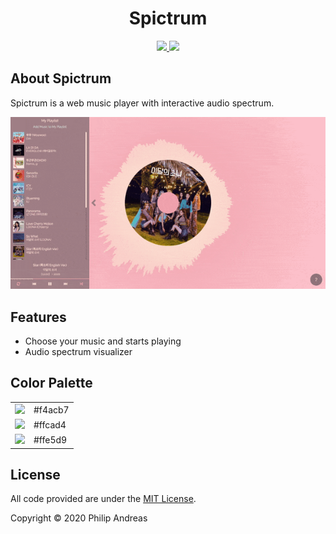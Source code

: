<h1 align="center">
	Spictrum
</h1>
<p align="center">
	<a href="https://github.com/jquery/jquery">
		<img src="https://img.shields.io/badge/Jquery-v3.3.1-blue">
	</a>
	<a href="https://opensource.org/licenses/MIT">
		<img src="https://img.shields.io/badge/License-MIT-green">
	</a>
</p>

## About Spictrum
Spictrum is a web music player with interactive audio spectrum.

<p align="center">
    <img src="readme-assets/now-playing.gif">
</p>

## Features
<ul>
	<li>Choose your music and starts playing</li>
	<li>Audio spectrum visualizer</li>
</ul>

## Color Palette
<table>
<tr>
<td><img src="assets/primary.png"></td>
<td>#f4acb7</td>
</tr>
<tr>
<td><img src="assets/secondary.png"></td>
<td>#ffcad4</td>
</tr>
<tr>
<td><img src="assets/accent.png"></td>
<td>#ffe5d9</td>
</tr>
</table>

## License
All code provided are under the [MIT License](http://opensource.org/licenses/MIT).

Copyright © 2020 Philip Andreas
